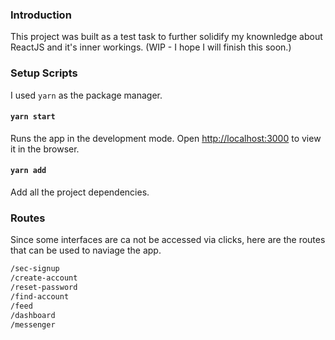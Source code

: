 ### Introduction

This project was built as a test task to further solidify my knownledge about ReactJS and it's inner workings. (WIP -  I hope I will finish this soon.)

### Setup Scripts
I used  `yarn` as the package manager.


#### `yarn start`

Runs the app in the development mode.
Open [http://localhost:3000](http://localhost:3000) to view it in the browser.

#### `yarn add `

Add all the project dependencies.

### Routes
Since some interfaces are ca not be accessed via clicks, here are the routes that can be used to naviage the app. 

```bash
/sec-signup
/create-account
/reset-password
/find-account
/feed
/dashboard
/messenger
```